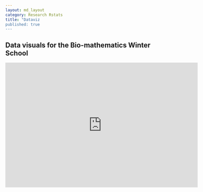```yaml
---
layout: md_layout
category: Research Rstats
title: "Dataviz
published: true  
---
```


## Data visuals for the Bio-mathematics Winter School

<iframe src="http://www.strawpoll.me/embed_1/10667920" style="width:600px;height:390px;border:0;">Loading poll...</iframe>   
